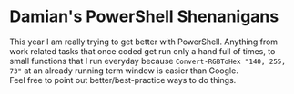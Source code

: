 # Damian's PowerShell Shenanigans

This year I am really trying to get better with PowerShell. Anything from work related tasks that 
once coded get run only a hand full of times, to small functions that I run everyday because 
```Convert-RGBToHex "140, 255, 73"``` at an already running term window is easier than Google.  
Feel free to point out better/best-practice ways to do things.
